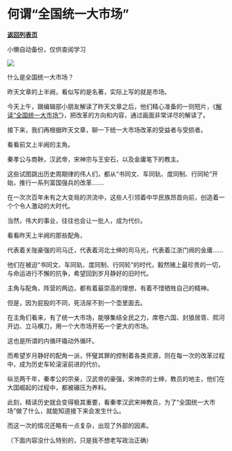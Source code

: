 # 何谓“全国统一大市场”

[**返回列表页**](/gzh/政事堂2019)

小懒自动备份，仅供查阅学习

![](https://mmbiz.qpic.cn/mmbiz_jpg/rxhS23yu8cMABddn4s6kdXq1mcytzpusJicYNYuQGV5TiaTzp3fYrunB94fHR9iaoXMiaiaXe5vWicSYTY7NHz1sBib5w/640?wx_fmt=jpeg)

  

什么是全国统一大市场？  

  

昨天文章的上半阙，看似写的是名著，实际上写的就是市场。

  

今天上午，跟编辑部小朋友解读了昨天文章之后，他们精心准备的一则短片，《[解读“全国统一大市场”](https://mp.weixin.qq.com/s?__biz=Mzg3MDMwNDIyOA==&mid=2247485976&idx=1&sn=a8cc86a64b71ab8bb0964c5f5ecd6f3b&scene=21#wechat_redirect)》，把改革的方向和内容，通过画面非常详尽的解读了。

  

接下来，我们再根据昨天文章，聊一下统一大市场改革的受益者与受损者。

  

看看前文上半阙的主角。

  

秦孝公与商鞅，汉武帝，宋神宗与王安石，以及金庸笔下的教主。

  

这些试图跳出历史周期律的伟人们，都从“书同文、车同轨、度同制、行同轮”开始，推行一系列富国强兵的改革.......

  

在一次次百年未有之大变局的洪流中，这些人引领着中华民族昂首向前，创造着一个个令人激动的大时代。

  

当然，伟大的事业，往往也会让一批人，成为代价。

  

看看昨天上半阙的那些配角，

  

代表着关陇豪强的司马迁，代表着河北士绅的司马光，代表着江浙门阀的金庸......

  

他们在被迫“书同文、车同轨、度同制、行同轮”的时代，毅然赌上最珍贵的一切，与命运进行不懈的抗争，希望回到岁月静好的旧时代。

  

主角与配角，阵营的两边，都有着最崇高的理想，有着不惜牺牲自己的精神。

  

但是，因为屁股的不同，死活尿不到一个壶里面去。  

  

在主角们看来，有了统一大市场，能够集结全民之力，席卷六国、封狼居胥、熙河开边、立马横刀，用一个大市场开拓一个更大的市场。

  

这也是所谓的内循环撬动外循环。  

  

而希望岁月静好的配角一派，怀璧其罪的控制着各类资源，则在每一次的改革过程中，成为历史车轮滚滚前进的代价。

  

纵览两千年，秦孝公的宗亲，汉武帝的豪强，宋神宗的士绅，教员的地主，他们在大国崛起的过程中，都被碾压为养料。  

  

此刻，精读历史就会变得极其重要，看秦孝汉武宋神教员，为了“全国统一大市场”做了什么，就能知道接下来会发生什么。

  

而这一次的情况还略有一点复杂，出现了外部的因素。

  

（下面内容没什么特别的，只是我不想老写政治正确）  

  


